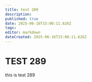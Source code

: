 ```yaml
---
title: test 289
description: 
published: true
date: 2025-06-16T15:00:11.626Z
tags: 
editor: markdown
dateCreated: 2025-06-16T15:00:11.626Z
---
```


# TEST 289
this is test 289
